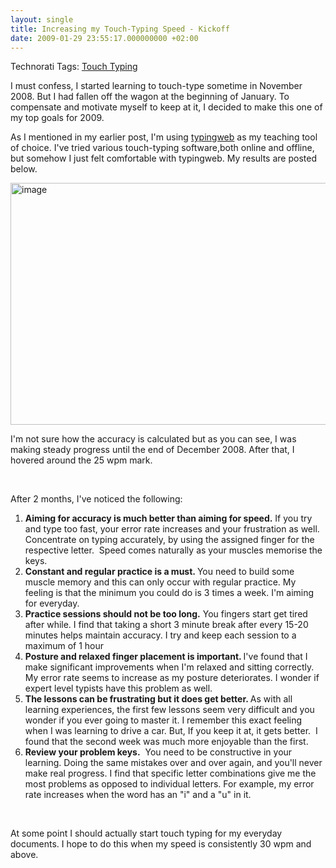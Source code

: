 ```yaml
---
layout: single
title: Increasing my Touch-Typing Speed - Kickoff
date: 2009-01-29 23:55:17.000000000 +02:00
---
```

<div class="wlWriterSmartContent" id="scid:0767317B-992E-4b12-91E0-4F059A8CECA8:57a6ad1a-79cd-42f4-bf96-b7677bd90032" style="display:inline;margin:0;padding:0;">Technorati Tags: <a href="http://technorati.com/tags/Touch%20Typing" rel="tag">Touch Typing</a></div>
<p>I must confess, I started learning to touch-type sometime in November 2008. But I had fallen off the wagon at the beginning of January. To compensate and motivate myself to keep at it, I decided to make this one of my top goals for 2009. </p>
<p>As I mentioned in my earlier post, I'm using <a href="http://www.typingweb.com/">typingweb</a> as my teaching tool of choice. I've tried various touch-typing software,both online and offline, but somehow I just felt comfortable with typingweb. My results are posted below.</p>
<p><a href="http://asifhamza.com/wp-content/uploads/2009/01/image1.png"><img style="border-width:0;" height="387" alt="image" src="{{ site.baseurl }}/assets/image-thumb1.png" width="834" border="0" /></a> </p>
<p>I'm not sure how the accuracy is calculated but as you can see, I was making steady progress until the end of December 2008. After that, I hovered around the 25 wpm mark.</p>
<p>&nbsp;</p>
<p>After 2 months, I've noticed the following:</p>
<ol>
<li><strong>Aiming for accuracy is much better than aiming for speed.</strong> If you try and type too fast, your error rate increases and your frustration as well. Concentrate on typing accurately, by using the assigned finger for the respective letter.&nbsp; Speed comes naturally as your muscles memorise the keys.  </li>
<li><strong>Constant and regular practice is a must. </strong>You need to build some muscle memory and this can only occur with regular practice. My feeling is that the minimum you could do is 3 times a week. I'm aiming for everyday.  </li>
<li><strong>Practice sessions should not be too long.</strong> You fingers start get tired after while. I find that taking a short 3 minute break after every 15-20 minutes helps maintain accuracy. I try and keep each session to a maximum of 1 hour  </li>
<li><strong>Posture and relaxed finger placement is important. </strong>I've found that I make significant improvements when I'm relaxed and sitting correctly. My error rate seems to increase as my posture deteriorates. I wonder if expert level typists have this problem as well.  </li>
<li><strong>The lessons can be frustrating but it does get better. </strong>As with all learning experiences, the first few lessons seem very difficult and you wonder if you ever going to master it. I remember this exact feeling when I was learning to drive a car. But, If you keep it at, it gets better.&nbsp; I found that the second week was much more enjoyable than the first.  </li>
<li><strong>Review your problem keys.</strong>&nbsp; You need to be constructive in your learning. Doing the same mistakes over and over again, and you'll never&nbsp; make real progress. I find that specific letter combinations give me the most problems as opposed to individual letters. For example, my error rate increases when the word has an "i" and a "u" in it.</li>
</ol>
<p>&nbsp;</p>
<p>At some point I should actually start touch typing for my everyday documents. I hope to do this when my speed is consistently 30 wpm and above. </p>
